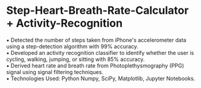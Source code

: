 # Step-Heart-Breath-Rate-Calculator + Activity-Recognition

▪ Detected the number of steps taken from iPhone's accelerometer data using a step-detection algorithm with 99% accuracy.  
▪ Developed an activity recognition classifier to identify whether the user is cycling, walking, jumping, or sitting with 85% accuracy.  
▪ Derived heart rate and breath rate from Photoplethysmography (PPG) signal using signal filtering techniques.  
▪ Technologies Used: Python Numpy, SciPy, Matplotlib, Jupyter Notebooks.
